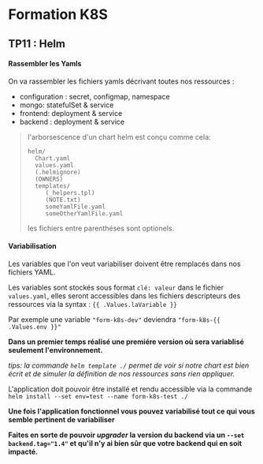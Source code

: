 # Formation K8S

## TP11 : Helm

#### Rassembler les Yamls

On va rassembler les fichiers yamls décrivant toutes nos ressources :
 * configuration : secret, configmap, namespace
 * mongo: statefulSet & service
 * frontend: deployment & service
 * backend : deployment & service

> l'arborsescence d'un chart helm est conçu comme cela:
>
>```
> helm/
>   Chart.yaml
>   values.yaml
>   (.helmignore)
>   (OWNERS)
>   templates/
>      (_helpers.tpl)
>      (NOTE.txt)
>      someYamlFile.yaml
>      someOtherYamlFile.yaml
> ```
>
> les fichiers entre parenthéses sont optionels.

#### Variabilisation

Les variables que l'on veut variabiliser doivent être remplacés dans nos fichiers YAML.

Les variables sont stockés sous format `clé: valeur` dans le fichier `values.yaml`, elles seront accessibles dans les fichiers descripteurs des ressources via la syntax : `{{ .Values.laVariable }}`

Par exemple une variable `"form-k8s-dev"` deviendra `"form-k8s-{{ .Values.env }}"` 

**Dans un premier temps réalisé une premiére version où sera variablisé seulement l'environnement.**

*tips: la commande `helm template ./` permet de voir si notre chart est bien écrit et de simuler la définition de nos ressources sans rien appliquer.*

L'application doit pouvoir être installé et rendu accessible via la commande `helm install --set env=test --name form-k8s-test ./` 

**Une fois l'application fonctionnel vous pouvez variabilisé tout ce qui vous semble pertinent de variabiliser**

**Faites en sorte de pouvoir *upgrader* la version du backend via un `--set backend.tag="1.4"` et qu'il n'y ai bien sûr que votre backend qui en soit impacté.**